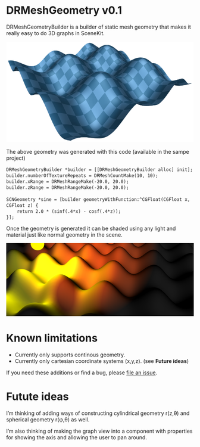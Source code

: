 DRMeshGeometry v0.1
==============

DRMeshGeometryBuilder is a builder of static mesh geometry that makes it really easy to do 3D graphs in SceneKit.

![An example rendering of a mesh](example.png)

The above geometry was generated with this code (available in the sampe project)

    DRMeshGeometryBuilder *builder = [[DRMeshGeometryBuilder alloc] init];
    builder.numberOfTextureRepeats = DRMeshCountMake(10, 10);
    builder.xRange = DRMeshRangeMake(-20.0, 20.0);
    builder.zRange = DRMeshRangeMake(-20.0, 20.0);
    
    SCNGeometry *sine = [builder geometryWithFunction:^CGFloat(CGFloat x, CGFloat z) {
        return 2.0 * (sinf(.4*x) - cosf(.4*z));
    }];

Once the geometry is generated it can be shaded using any light and material just like normal geometry in the scene.

![Another shading of a sample mesh](light.png)

 
# Known limitations

 * Currently only supports continous geometry. 
 * Currently only cartesian coordinate systems (x,y,z). (see **Future ideas**)

If you need these additions or find a bug, please [file an issue](https://github.com/d-ronnqvist/DRMeshGeometry/issues).

# Futute ideas

I’m thinking of adding ways of constructing cylindrical geometry r(z,θ) and spherical geometry r(φ,θ) as well.

I’m also thinking of making the graph view into a component with properties for showing the axis and allowing the user to pan around.
